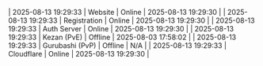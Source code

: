 | 2025-08-13 19:29:33 | Website | Online | 2025-08-13 19:29:30 |
| 2025-08-13 19:29:33 | Registration | Online | 2025-08-13 19:29:30 |
| 2025-08-13 19:29:33 | Auth Server | Online | 2025-08-13 19:29:30 |
| 2025-08-13 19:29:33 | Kezan (PvE) | Offline | 2025-08-03 17:58:02 |
| 2025-08-13 19:29:33 | Gurubashi (PvP) | Offline | N/A |
| 2025-08-13 19:29:33 | Cloudflare | Online | 2025-08-13 19:29:30 |

